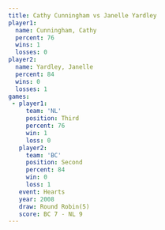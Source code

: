 ```yaml
---
title: Cathy Cunningham vs Janelle Yardley
player1:                 
  name: Cunningham, Cathy
  percent: 76            
  wins: 1                
  losses: 0              
player2:                 
  name: Yardley, Janelle 
  percent: 84            
  wins: 0                
  losses: 1              
games:
 - player1:         
     team: 'NL'     
     position: Third
     percent: 76    
     win: 1         
     loss: 0        
   player2:          
     team: 'BC'      
     position: Second
     percent: 84     
     win: 0          
     loss: 1         
   event: Hearts       
   year: 2008          
   draw: Round Robin(5)
   score: BC 7 - NL 9  
---
```

